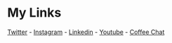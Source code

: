 # My Links

[Twitter](https://twitter.com/bhavaniravi\_) - [Instagram](https://instagram.com/bhavanicodes) - [Linkedin](https://linkedin.com/in/bhavanicodes) - [Youtube](https://youtube.com/bhavaniravi) - [Coffee Chat](https://zcal.co/bhavaniravi/15mins)

